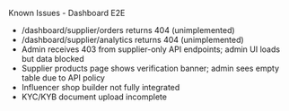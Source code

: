 Known Issues - Dashboard E2E

- /dashboard/supplier/orders returns 404 (unimplemented)
- /dashboard/supplier/analytics returns 404 (unimplemented)
- Admin receives 403 from supplier-only API endpoints; admin UI loads but data blocked
- Supplier products page shows verification banner; admin sees empty table due to API policy
- Influencer shop builder not fully integrated
- KYC/KYB document upload incomplete
